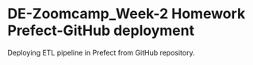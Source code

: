 # DE-Zoomcamp_Week-2 Homework Prefect-GitHub deployment
Deploying ETL pipeline in Prefect from GitHub repository.
